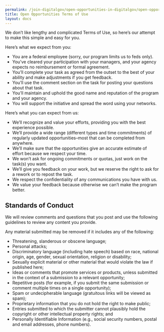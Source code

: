 ```yaml
---
permalink: /join-digitalgov/open-opportunities-in-digitalgov/open-opportunities-terms-of-use/
title: Open Opportunities Terms of Use
layout: docs
---
```


We don’t like lengthy and complicated Terms of Use, so here’s our attempt to make this simple and easy for you.

Here’s what we expect from you:

  * You are a federal employee (sorry, our program limits us to feds only).
  * You’ve cleared your participation with your managers, and your agency expects no reimbursement or formal agreement.
  * You’ll complete your task as agreed from the outset to the best of your ability and make adjustments if you get feedback.
  * You’ll use the comment section on the task for posting your questions about that task.
  * You’ll maintain and uphold the good name and reputation of the program and your agency.
  * You will support the initiative and spread the word using your networks.

Here’s what you can expect from us:

  * We’ll recognize and value your efforts, providing you with the best experience possible.
  * We’ll provide a wide range (different types and time commitments) of regularly updated opportunities–most that can be completed from anywhere.
  * We’ll make sure that the opportunities give an accurate estimate of effort because we respect your time.
  * We won’t ask for ongoing commitments or quotas, just work on the task(s) you want.
  * We’ll give you feedback on your work, but we reserve the right to ask for a rework or to repost the task.
  * We respect the confidentiality of any communications you have with us.
  * We value your feedback because otherwise we can’t make the program better.

## Standards of Conduct

We will review comments and questions that you post and use the following guidelines to review any content you provide.

Any material submitted may be removed if it includes any of the following:

  * Threatening, slanderous or obscene language;
  * Personal attacks;
  * Discriminatory language (including hate speech) based on race, national origin, age, gender, sexual orientation, religion or disability;
  * Sexually explicit material or other material that would violate the law if published here;
  * Ideas or comments that promote services or products, unless submitted in the context of a submission to a relevant opportunity;
  * Repetitive posts (for example, if you submit the same submission or comment multiple times on a single opportunity);
  * Spam or undecipherable language (gratuitous links will be viewed as spam);
  * Proprietary information that you do not hold the right to make public;
  * Entries submitted to which the submitter cannot plausibly hold the copyright or other intellectual property rights; and
  * Personally Identifiable Information (e.g., social security numbers, postal and email addresses, phone numbers).